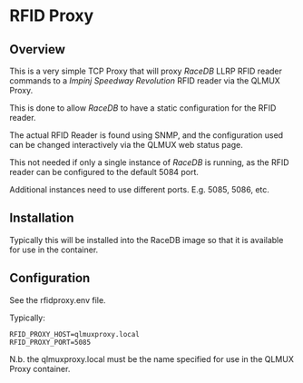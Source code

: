 # RFID Proxy

## Overview
This is a very simple TCP Proxy that will proxy *RaceDB* LLRP RFID reader commands to a *Impinj Speedway Revolution* RFID reader
via the QLMUX Proxy.

This is done to allow *RaceDB* to have a static configuration for the RFID reader.

The actual RFID Reader is found using SNMP, and the configuration used can be changed interactively
via the QLMUX web status page.

This not needed if only a single instance of *RaceDB* is running, as the RFID reader can be configured
to the default 5084 port.

Additional instances need to use different ports. E.g. 5085, 5086, etc.

## Installation
Typically this will be installed into the RaceDB image so that it is available for use in the container.

## Configuration
See the rfidproxy.env file.

Typically:
```
RFID_PROXY_HOST=qlmuxproxy.local
RFID_PROXY_PORT=5085
```

N.b. the qlmuxproxy.local must be the name specified for use in the QLMUX Proxy container.

